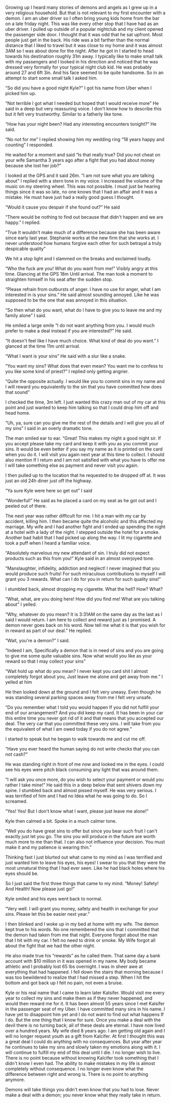 Growing up I heard many stories of demons and angels as I grew up in a very religious household. But that is not relevant to my first encounter with a demon. I am an uber driver so I often bring young kids home from the bar on a late friday night. This was like every other stop that I have had as an uber driver. I pulled up outside of a popular nightclub and my client opened the passenger side door. I thought that it was odd that he sat upfront. Most people just get in the back. His ride was a bit farther than the normal distance that I liked to travel but it was close to my home and it was almost 3AM so I was about done for the night. After he got in I started to head towards his destination roughly 31m away. I typically like to make small talk with my passengers and I looked in his direction and noticed that he was dressed very formally for your typical night club kid. He was probably around 27 and 6ft 3in. And his face seemed to be quite handsome. So in an attempt to start some small talk I asked him.  
  
“So did you have a good night Kyle?” I got his name from Uber when I picked him up.  
  
“Not terrible I got what I needed but hoped that I would receive more” He said in a deep but very reassuring voice. I don't know how to describe this but it felt very trustworthy. Similar to a fatherly like tone.   
   
“How has your night been? Had any interesting encounters tonight?” He said.  
  
“No not for me” I replied showing him my wedding ring “18 years happy and counting” I responded.  
  
He waited for a moment and said “Is that really true? Did you not cheat on your wife Samantha 3 years ago after a fight that you had about money because she lost her job?”  
  
I looked at the GPS and it said 26m. “I am not sure what you are talking about” I replied with a stern tone in my voice. I increased the volume of the music on my steering wheel. This was not possible. I must just be hearing things since it was so late, no one knows that I had an affair and it was a mistake. He must have just had a really good guess I thought.   
  
“Would it cause you despair if she found out?” He said  
  
“There would be nothing to find out because that didn't happen and we are happy.” I replied.  
  
“True It wouldn't make much of a difference because she has been aware since early last year. Stephanie works at the new firm that she works at. I never understood how humans forgive each other for such betrayal a truly despicable quality”  
  
We hit a stop light and I slammed on the breaks and exclaimed loudly.  
“Who the fuck are you! What do you want from me!” Visibly angry at this time. Glancing at the GPS 18m Until arrival.  The man took a moment to straighten himself in his seat after the sudden stop.  
“Please refrain from outbursts of anger. I have no use for anger, what I am interested in is your sins.” He said almost sounding annoyed. Like he was supposed to be the one that was annoyed in this situation.   
  
“So then what do you want, what do I have to give you to leave me and my family alone” I said.  
  
He smiled a large smile “I do not want anything from you. I would much prefer to make a deal instead if you are interested?” He said.  
  
“It doesn't feel like I have much choice. What kind of deal do you want.” I glanced at the time 11m until arrival.  
  
“What I want is your sins” He said with a slur like a snake.  
  
“You want my sins? What does that even mean? You want me to confess to you like some kind of priest?” I replied only getting angrier.  
  
“Quite the opposite actually. I would like you to commit sins in my name and I will reward you equivalently to the sin that you have committed how does that sound”   
  
I checked the time, 3m left. I just wanted this crazy man out of my car at this point and just wanted to keep him talking so that I could drop him off and head home.   
  
“Uh, ya, sure can you give me the rest of the details and I will give you all of my sins” I said in an overly dramatic tone.   
  
The man smiled ear to ear. “Great! This makes my night a good night sir. If you accept please take my card and keep it with you as you commit your sins. It would be even better if you say my name as it is printed on the card when you do it. I will visit you again next year at this time to collect. I should also mention If I return and I am not satisfied with what you have to offer me I will take something else as payment and never visit you again.  
  
I then pulled up to the location that he requested to be dropped off at. It was just an old 24h diner just off the highway.   
“Ya sure Kyle were here so get out” I said   
  
“Wonderful!” He said as he placed a card on my seat as he got out and I peeled out of there.   
  
The next year was rather difficult for me. I hit a man with my car by accident, killing him. I then became quite the alcoholic and this affected my marriage. My wife and I had another fight and I ended up spending the night at a hotel with a lady of the night. I stepped outside the hotel for a smoke. Another bad habit that I had picked up along the way.  I lit my cigarette and took a puff when I heard a familiar voice.  
  
“Absolutely marvelous my new attendant of sin. I truly did not expect products such as this from you!” Kyle said in an almost overjoyed tone.  
“Manslaughter, infidelity, addiction and neglect! I never imagined that you would produce such fruits! For such miraculous contributions to myself I will grant you 3 rewards. What can I do for you in return for such quality sins!”  
  
I stumbled back, almost dropping my cigarette. What the hell? How? What?  
  
“What, what, are you doing here! How did you find me! What are you talking about” I yelled.  
“Why, whatever do you mean? It is 3:31AM on the same day as the last as I said I would return. I am here to collect and reward just as I promised. A demon never goes back on his word. Now tell me what it is that you wish for in reward as part of our deal.” He replied.  
  
“Wait, you're a demon?” I said.  
  
“Indeed I am, Specifically a demon that is in need of sins and you are going to give me some quite valuable sins. Now what would you like as your reward so that I may collect your sins”  
“Wait hold up what do you mean? I never kept you card shit I almost completely forgot about you, Just leave me alone and get away from me.” I yelled at him   
  
He then looked down at the ground and I felt very uneasy. Even though he was standing several parking spaces away from me I felt very unsafe.   
  
“Do you remember what I told you would happen If you did not fulfill your end of our arrangement? And you did keep my card. It has been in your car this entire time you never got rid of it and that means that you accepted our deal. The very car that you committed these very sins. I will take from you the equivalent of what I am owed today if you do not agree.”  
  
I started to speak but he began to walk towards me and cut me off.  
  
“Have you ever heard the human saying do not write checks that you can not cash?”  
He was standing right in front of me now and looked me in the eyes. I could see his eyes were pitch black consuming any light that was around them.   
  
“I will ask you once more, do you wish to select your payment or would you rather I take mine!” He said this in a deep below that sent shivers down my spine. I stumbled back and almost pissed myself. He was very serious. I was terrified of him and I had no Idea what he was going to do. So I screamed.   
  
“Yes! Yes! But I don't know what I want, please just leave me alone!”  
  
Kyle then calmed a bit. Spoke in a much calmer tone.  
  
“Well you do have great sins to offer but since you bear such fruit I can't exactly just let you go. The sins you will produce in the future are worth much more to me than that. I can also not influence your decision. You must make it and my patience is wearing thin.”  
  
Thinking fast I just blurted out what came to my mind as I was terrified and just wanted him to leave his eyes, his eyes! I swear to you that they were the most unnatural thing that I had ever seen. Like he had black holes where his eyes should be.   
  
So I just said the first three things that came to my mind. “Money! Safety! And Health! Now please just go!”  
  
Kyle smiled and his eyes went back to normal.  
“Very well. I will grant you money, safety and health in exchange for your sins. Please let this be easier next year.”  
  
I then blinked and I woke up in my bed at home with my wife. The demon kept true to his words. No one remembered the sins that I committed that the demon had taken from me that night. Everyone forgot about the man that I hit with my car. I felt no need to drink or smoke. My Wife forgot all about the fight that we had the other night.  
He also made true his “rewards” as he called them. That same day a bank account with $10 million in it was opened in my name. My body became athletic and I probably lost 65 lbs overnight. I was in sheer awe at everything that had happened. I fell down the stairs that morning because I was too bewildered to realize that I had missed a step. When I hit the bottom and got back up I felt no pain, not even a bruise.  
  
Kyle or his real name that I came to learn later Kalsifer. Would visit me every year to collect my sins and make them as if they never happened, and would then reward me for it. It has been almost 55 years since I met Kalsifer in the passenger seat of my Uber. I have committed many sins in his name.  I have yet to disappoint him yet and I do not want to find out what happens If I do. But the one thing that I know for sure. Once you make a deal with the devil there is no turning back; all of these deals are eternal. I have now lived over a hundred years. My wife died 8 years ago. I am getting old again and I will no longer request youth as a gift from Kalcifer. At first I thought this was a great deal I could do anything with no consequences. But year after year he continues to take my sins and slowly taken my emotions along with it. I will continue to fulfill my end of this deal until I die. I no longer wish to live. There is no point because without knowing Kalcifer took something that I didn't know I even had. The ability to make mistakes in my life is almost completely without consequence. I no longer even know what the difference between right and wrong is. There is no point to anything anymore.   
  
Demons will take things you didn't even know that you had to lose. Never make a deal with a demon; you never know what they really take in return.        
  
